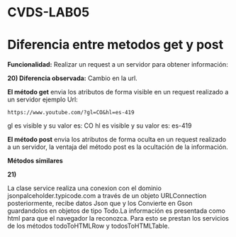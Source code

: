 # CVDS-LAB05

# Diferencia entre metodos get y post

**Funcionalidad:** Realizar un request a un servidor para obtener información:

**20) Diferencia observada:** Cambio en la url.


**El método get** envia los atributos de forma visible en un request realizado a un servidor ejemplo Url:

    https://www.youtube.com/?gl=CO&hl=es-419

gl es visible y su valor es: CO
hl es visible y su valor es: es-419

**El método post** envia los atributos de forma oculta en un request realizado a un servidor, la ventaja del método post es la ocultación de la información.

**Métodos similares**

**21)**

La clase service realiza una conexion con el dominio jsonpalceholder.typicode.com a través de un objeto URLConnection posteriormente, recibe datos Json que y los Convierte en Gson guardandolos en objetos de tipo Todo.La información es presentada como html para que el navegador la reconozca. Para esto se prestan los servicios de los métodos todoToHTMLRow y todosToHTMLTable.










